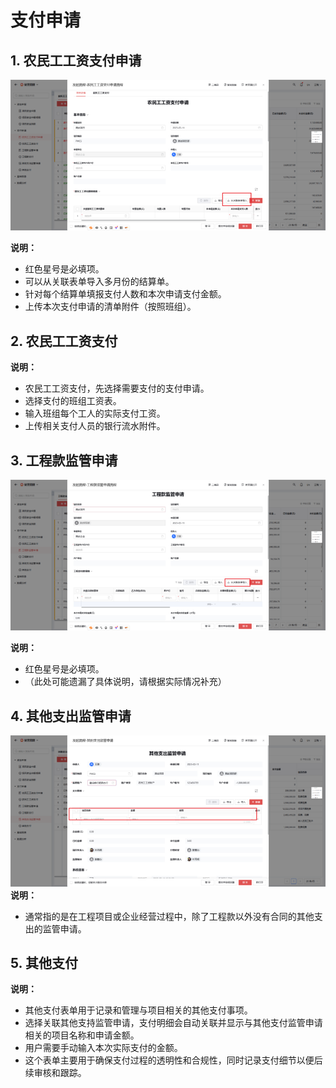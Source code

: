 # 支付申请

## 1. 农民工工资支付申请

![农民工支付申请](./imgs/nmgzfsq.png)

**说明：**

- 红色星号是必填项。
- 可以从关联表单导入多月份的结算单。
- 针对每个结算单填报支付人数和本次申请支付金额。
- 上传本次支付申请的清单附件（按照班组）。

## 2. 农民工工资支付

**说明：**

- 农民工工资支付，先选择需要支付的支付申请。
- 选择支付的班组工资表。
- 输入班组每个工人的实际支付工资。
- 上传相关支付人员的银行流水附件。

## 3. 工程款监管申请
![工程款监管申请](./imgs/gckjgsq.png)

**说明：**

- 红色星号是必填项。
- （此处可能遗漏了具体说明，请根据实际情况补充）

## 4. 其他支出监管申请
![其他支出监管申请](./imgs/qtzcjgsq.png)
**说明：**

- 通常指的是在工程项目或企业经营过程中，除了工程款以外没有合同的其他支出的监管申请。

## 5. 其他支付

**说明：**

- 其他支付表单用于记录和管理与项目相关的其他支付事项。
- 选择关联其他支持监管申请，支付明细会自动关联并显示与其他支付监管申请相关的项目名称和申请金额。
- 用户需要手动输入本次实际支付的金额。
- 这个表单主要用于确保支付过程的透明性和合规性，同时记录支付细节以便后续审核和跟踪。
